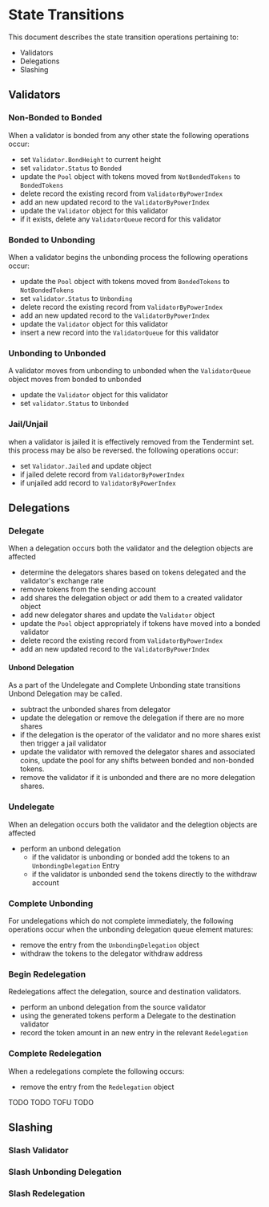 # State Transitions

This document describes the state transition operations pertaining to:
 - Validators
 - Delegations
 - Slashing


## Validators

### Non-Bonded to Bonded
When a validator is bonded from any other state the following operations occur:  
 - set `Validator.BondHeight` to current height
 - set `validator.Status` to `Bonded`
 - update the `Pool` object with tokens moved from `NotBondedTokens` to `BondedTokens`
 - delete record the existing record from `ValidatorByPowerIndex`
 - add an new updated record to the `ValidatorByPowerIndex`
 - update the `Validator` object for this validator
 - if it exists, delete any `ValidatorQueue` record for this validator 

### Bonded to Unbonding
When a validator begins the unbonding process the following operations occur: 
 - update the `Pool` object with tokens moved from `BondedTokens` to `NotBondedTokens`
 - set `validator.Status` to `Unbonding`
 - delete record the existing record from `ValidatorByPowerIndex`
 - add an new updated record to the `ValidatorByPowerIndex`
 - update the `Validator` object for this validator
 - insert a new record into the `ValidatorQueue` for this validator 

### Unbonding to Unbonded
A validator moves from unbonding to unbonded when the `ValidatorQueue` object
moves from bonded to unbonded
 - update the `Validator` object for this validator
 - set `validator.Status` to `Unbonded`

### Jail/Unjail 
when a validator is jailed it is effectively removed from the Tendermint set.
this process may be also be reversed. the following operations occur:
 - set `Validator.Jailed` and update object 
 - if jailed delete record from `ValidatorByPowerIndex`
 - if unjailed add record to `ValidatorByPowerIndex`


## Delegations

### Delegate
When a delegation occurs both the validator and the delegtion objects are affected  
 - determine the delegators shares based on tokens delegated and the validator's exchange rate
 - remove tokens from the sending account 
 - add shares the delegation object or add them to a created validator object
 - add new delegator shares and update the `Validator` object
 - update the `Pool` object appropriately if tokens have moved into a bonded validator
 - delete record the existing record from `ValidatorByPowerIndex`
 - add an new updated record to the `ValidatorByPowerIndex`

#### Unbond Delegation
As a part of the Undelegate and Complete Unbonding state transitions Unbond
Delegation may be called. 
 - subtract the unbonded shares from delegator
 - update the delegation or remove the delegation if there are no more shares
 - if the delegation is the operator of the validator and no more shares exist
   then trigger a jail validator
 - update the validator with removed the delegator shares and associated coins, update
   the pool for any shifts between bonded and non-bonded tokens. 
 - remove the validator if it is unbonded and there are no more delegation shares. 

### Undelegate
When an delegation occurs both the validator and the delegtion objects are affected  
 - perform an unbond delegation 
   - if the validator is unbonding or bonded add the tokens to an
     `UnbondingDelegation` Entry
   - if the validator is unbonded send the tokens directly to the withdraw
     account

### Complete Unbonding
For undelegations which do not complete immediately, the following operations
occur when the unbonding delegation queue element matures:
 - remove the entry from the `UnbondingDelegation` object
 - withdraw the tokens to the delegator withdraw address 

### Begin Redelegation
Redelegations affect the delegation, source and destination validators. 
 - perform an unbond delegation from the source validator 
 - using the generated tokens perform a Delegate to the destination
   validator
 - record the token amount in an new entry in the relevant `Redelegation`

### Complete Redelegation
When a redelegations complete the following occurs:
 - remove the entry from the `Redelegation` object


TODO TODO TOFU TODO
## Slashing

### Slash Validator

### Slash Unbonding Delegation

### Slash Redelegation
